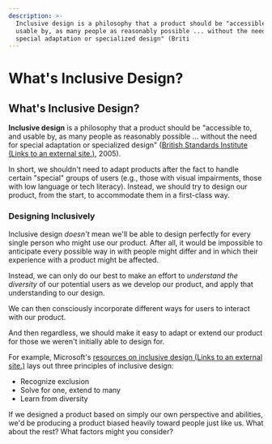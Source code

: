 ```yaml
---
description: >-
  Inclusive design is a philosophy that a product should be "accessible to, and
  usable by, as many people as reasonably possible ... without the need for
  special adaptation or specialized design" (Briti
---
```


# What's Inclusive Design?

## What's Inclusive Design?

**Inclusive design** is a philosophy that a product should be "accessible to, and usable by, as many people as reasonably possible ... without the need for special adaptation or specialized design" \([British Standards Institute \(Links to an external site.\)](https://shop.bsigroup.com/products/design-management-systems-managing-inclusive-design-guide?pid=000000000030142267), 2005\).

In short, we shouldn't need to adapt products after the fact to handle certain "special" groups of users \(e.g., those with visual impairments, those with low language or tech literacy\). Instead, we should try to design our product, from the start, to accommodate them in a first-class way.

### Designing Inclusively

Inclusive design _doesn't_ mean we'll be able to design perfectly for every single person who might use our product. After all, it would be impossible to anticipate every possible way in with people might differ and in which their experience with a product might be affected.

Instead, we can only do our best to make an effort to _understand the diversity_ of our potential users as we develop our product, and apply that understanding to our design.

We can then consciously incorporate different ways for users to interact with our product.

And then regardless, we should make it easy to adapt or extend our product for those we weren't initially able to design for.

For example, Microsoft's [resources on inclusive design \(Links to an external site.\)](https://www.microsoft.com/design/inclusive/) lays out three principles of inclusive design:

* Recognize exclusion
* Solve for one, extend to many
* Learn from diversity

If we designed a product based on simply our own perspective and abilities, we'd be producing a product biased heavily toward people just like us. What about the rest? What factors might you consider?

